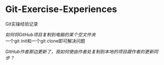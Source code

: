 # Git-Exercise-Experiences
Git实操经验记录

*如何将GitHub项目复制到电脑的某个空文件夹*  
一个git init和一个git clone即可解决问题  

*GitHub作者那边更新了，我如何使由作者处复制到本地的项目跟作者的更新同步？*
